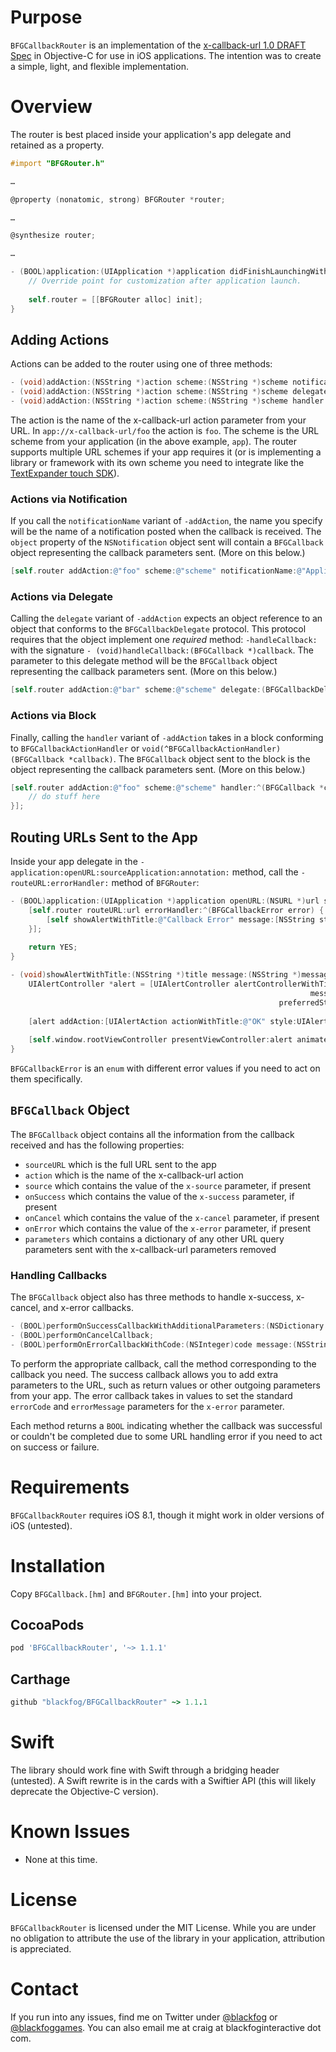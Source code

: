 # Purpose

``BFGCallbackRouter`` is an implementation of the [x-callback-url 1.0 DRAFT Spec](http://x-callback-url.com/specifications/) in Objective-C for use in iOS applications. The intention was to create a simple, light, and flexible implementation.

# Overview

The router is best placed inside your application's app delegate and retained as a property.

`````objective-c
#import "BFGRouter.h"

…

@property (nonatomic, strong) BFGRouter *router;

…

@synthesize router;

…

- (BOOL)application:(UIApplication *)application didFinishLaunchingWithOptions:(NSDictionary *)launchOptions {
    // Override point for customization after application launch.
    
    self.router = [[BFGRouter alloc] init];
}
`````

## Adding Actions

Actions can be added to the router using one of three methods:

`````objective-c
- (void)addAction:(NSString *)action scheme:(NSString *)scheme notificationName:(NSString *)notificationName;
- (void)addAction:(NSString *)action scheme:(NSString *)scheme delegate:(id<BFGCallbackDelegate>)delegate;
- (void)addAction:(NSString *)action scheme:(NSString *)scheme handler:(BFGCallbackActionHandler)handler;
`````

The action is the name of the x-callback-url action parameter from your URL. In `app://x-callback-url/foo` the action is `foo`. The scheme is the URL scheme from your application (in the above example, `app`). The router supports multiple URL schemes if your app requires it (or is implementing a library or framework with its own scheme you need to integrate like the [TextExpander touch SDK](https://github.com/SmileSoftware/TextExpanderTouchSDK)).

### Actions via Notification

If you call the `notificationName` variant of `-addAction`, the name you specify will be the name of a notification posted when the callback is received. The `object` property of the `NSNotification` object sent will contain a `BFGCallback` object representing the callback parameters sent. (More on this below.)

`````objective-c
[self.router addAction:@"foo" scheme:@"scheme" notificationName:@"ApplicationDidReceiveFooActionNotification"];
`````

### Actions via Delegate

Calling the `delegate` variant of `-addAction` expects an object reference to an object that conforms to the `BFGCallbackDelegate` protocol. This protocol requires that the object implement one *required* method: `-handleCallback:` with the signature `- (void)handleCallback:(BFGCallback *)callback`. The parameter to this delegate method will be the `BFGCallback` object representing the callback parameters sent. (More on this below.)

`````objective-c
[self.router addAction:@"bar" scheme:@"scheme" delegate:(BFGCallbackDelegate *)self.window.rootViewController];
`````

### Actions via Block

Finally, calling the `handler` variant of `-addAction` takes in a block conforming to `BFGCallbackActionHandler` or `void(^BFGCallbackActionHandler)(BFGCallback *callback)`. The `BFGCallback` object sent to the block is the object representing the callback parameters sent. (More on this below.)

`````objective-c
[self.router addAction:@"foo" scheme:@"scheme" handler:^(BFGCallback *callback) {
    // do stuff here
}];
`````

## Routing URLs Sent to the App

Inside your app delegate in the  `-application:openURL:sourceApplication:annotation:` method, call the `-routeURL:errorHandler:` method of `BFGRouter`:

`````objective-c
- (BOOL)application:(UIApplication *)application openURL:(NSURL *)url sourceApplication:(NSString *)sourceApplication annotation:(id)annotation {
    [self.router routeURL:url errorHandler:^(BFGCallbackError error) {
        [self showAlertWithTitle:@"Callback Error" message:[NSString stringWithFormat:@"Invalid URL callback (%ld).", (long)error]];
    }];
    
    return YES;
}

- (void)showAlertWithTitle:(NSString *)title message:(NSString *)message {
    UIAlertController *alert = [UIAlertController alertControllerWithTitle:title
                                                                   message:message
                                                            preferredStyle:UIAlertControllerStyleAlert];
    
    [alert addAction:[UIAlertAction actionWithTitle:@"OK" style:UIAlertActionStyleDefault handler:NULL]];
    
    [self.window.rootViewController presentViewController:alert animated:YES completion:NULL];
}
`````

`BFGCallbackError` is an `enum` with different error values if you need to act on them specifically.

## `BFGCallback` Object

The `BFGCallback` object contains all the information from the callback received and has the following properties:

* `sourceURL` which is the full URL sent to the app
* `action` which is the name of the x-callback-url action
* `source` which contains the value of the `x-source` parameter, if present
* `onSuccess` which contains the value of the `x-success` parameter, if present
* `onCancel` which contains the value of the `x-cancel` parameter, if present
* `onError` which contains the value of the `x-error` parameter, if present
* `parameters` which contains a dictionary of any other URL query parameters sent with the x-callback-url parameters removed

### Handling Callbacks

The `BFGCallback` object also has three methods to handle x-success, x-cancel, and x-error callbacks.

`````objective-c
- (BOOL)performOnSuccessCallbackWithAdditionalParameters:(NSDictionary *)additionalParameters;
- (BOOL)performOnCancelCallback;
- (BOOL)performOnErrorCallbackWithCode:(NSInteger)code message:(NSString *)message;
`````

To perform the appropriate callback, call the method corresponding to the callback you need. The success callback allows you to add extra parameters to the URL, such as return values or other outgoing parameters from your app. The error callback takes in values to set the standard `errorCode` and `errorMessage` parameters for the `x-error` parameter.

Each method returns a `BOOL` indicating whether the callback was successful or couldn't be completed due to some URL handling error if you need to act on success or failure.

# Requirements

`BFGCallbackRouter` requires iOS 8.1, though it might work in older versions of iOS (untested).

# Installation

Copy `BFGCallback.[hm]` and `BFGRouter.[hm]` into your project.

## CocoaPods

`````ruby
pod 'BFGCallbackRouter', '~> 1.1.1'
`````

## Carthage

`````ruby
github "blackfog/BFGCallbackRouter" ~> 1.1.1
`````

# Swift

The library should work fine with Swift through a bridging header (untested). A Swift rewrite is in the cards with a Swiftier API (this will likely deprecate the Objective-C version).

# Known Issues

* None at this time.

# License

`BFGCallbackRouter` is licensed under the MIT License. While you are under no obligation to attribute the use of the library in your application, attribution is appreciated.

# Contact

If you run into any issues, find me on Twitter under [@blackfog](https://twitter.com/blackfog) or [@blackfoggames](https://twitter.com/blackfoggames). You can also email me at craig at blackfoginteractive dot com.
